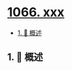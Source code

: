 # [1066. xxx](https://github.com/Tdahuyou/TNotes.leetcode/tree/main/notes/1066.%20xxx)

<!-- region:toc -->

- [1. 📝 概述](#1--概述)

<!-- endregion:toc -->

## 1. 📝 概述
